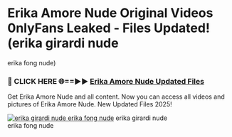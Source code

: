 # Erika Amore Nude Original Videos 0nlyFans Leaked - Files Updated! (erika girardi nude<br>
erika fong nude)

<h3>🔴 CLICK HERE 🌐==►► <a href="https://tinyurl.com/2p9ay9w9" rel="nofollow">Erika Amore Nude Updated Files</a></h3>

Get Erika Amore Nude and all content. Now you can access all videos and pictures of Erika Amore Nude. New Updated Files 2025!

[![erika girardi nude<br>
erika fong nude](https://i.imgur.com/KQgVmj3.gif)](https://tinyurl.com/2p9ay9w9)
erika girardi nude<br>
erika fong nude